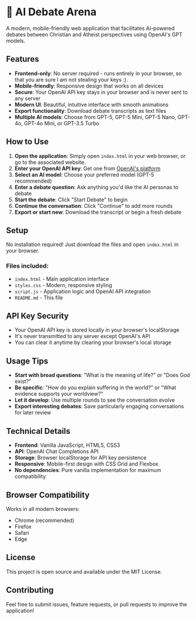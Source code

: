 # 🤖 AI Debate Arena

A modern, mobile-friendly web application that facilitates AI-powered debates between Christian and Atheist perspectives using OpenAI's GPT models.

## Features

- **Frontend-only**: No server required - runs entirely in your browser, so that you are sure I am not stealing your keys :).
- **Mobile-friendly**: Responsive design that works on all devices
- **Secure**: Your OpenAI API key stays in your browser and is never sent to any server
- **Modern UI**: Beautiful, intuitive interface with smooth animations
- **Export functionality**: Download debate transcripts as text files
- **Multiple AI models**: Choose from GPT-5, GPT-5 Mini, GPT-5 Nano, GPT-4o, GPT-4o Mini, or GPT-3.5 Turbo

## How to Use
1. **Open the application**: Simply open `index.html` in your web browser, or go to the associated website.
2. **Enter your OpenAI API key**: Get one from [OpenAI's platform](https://platform.openai.com/api-keys)
3. **Select an AI model**: Choose your preferred model (GPT-5 recommended)
4. **Enter a debate question**: Ask anything you'd like the AI personas to debate
5. **Start the debate**: Click "Start Debate" to begin
6. **Continue the conversation**: Click "Continue" to add more rounds
7. **Export or start new**: Download the transcript or begin a fresh debate

## Setup

No installation required! Just download the files and open `index.html` in your browser.

### Files included:
- `index.html` - Main application interface
- `styles.css` - Modern, responsive styling
- `script.js` - Application logic and OpenAI API integration
- `README.md` - This file

## API Key Security

- Your OpenAI API key is stored locally in your browser's localStorage
- It's never transmitted to any server except OpenAI's API
- You can clear it anytime by clearing your browser's local storage

## Usage Tips

- **Start with broad questions**: "What is the meaning of life?" or "Does God exist?"
- **Be specific**: "How do you explain suffering in the world?" or "What evidence supports your worldview?"
- **Let it develop**: Use multiple rounds to see the conversation evolve
- **Export interesting debates**: Save particularly engaging conversations for later review

## Technical Details

- **Frontend**: Vanilla JavaScript, HTML5, CSS3
- **API**: OpenAI Chat Completions API
- **Storage**: Browser localStorage for API key persistence
- **Responsive**: Mobile-first design with CSS Grid and Flexbox
- **No dependencies**: Pure vanilla implementation for maximum compatibility

## Browser Compatibility

Works in all modern browsers:
- Chrome (recommended)
- Firefox
- Safari
- Edge

## License

This project is open source and available under the MIT License.

## Contributing

Feel free to submit issues, feature requests, or pull requests to improve the application! 